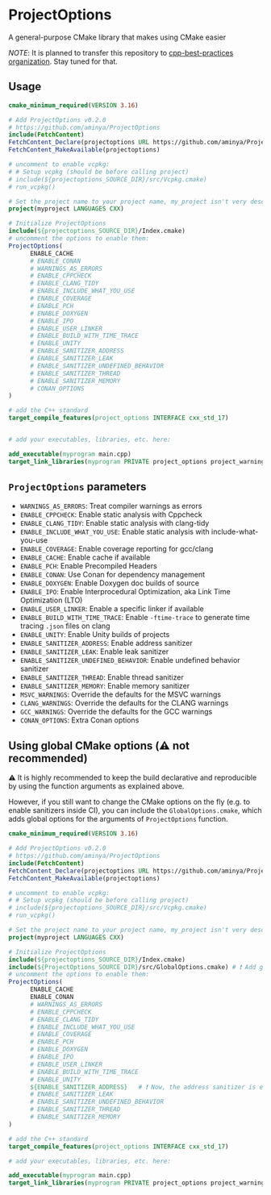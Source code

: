 # ProjectOptions

A general-purpose CMake library that makes using CMake easier

_NOTE_: It is planned to transfer this repository to [cpp-best-practices organization](https://github.com/cpp-best-practices/cpp_starter_project/issues/125). Stay tuned for that.

## Usage

```cmake
cmake_minimum_required(VERSION 3.16)

# Add ProjectOptions v0.2.0
# https://github.com/aminya/ProjectOptions
include(FetchContent)
FetchContent_Declare(projectoptions URL https://github.com/aminya/ProjectOptions/archive/refs/tags/v0.2.0.zip)
FetchContent_MakeAvailable(projectoptions)

# uncomment to enable vcpkg:
# # Setup vcpkg (should be before calling project)
# include(${projectoptions_SOURCE_DIR}/src/Vcpkg.cmake)
# run_vcpkg()

# Set the project name to your project name, my_project isn't very descriptive
project(myproject LANGUAGES CXX)

# Initialize ProjectOptions
include(${projectoptions_SOURCE_DIR}/Index.cmake)
# uncomment the options to enable them:
ProjectOptions(
      ENABLE_CACHE
      # ENABLE_CONAN
      # WARNINGS_AS_ERRORS
      # ENABLE_CPPCHECK
      # ENABLE_CLANG_TIDY
      # ENABLE_INCLUDE_WHAT_YOU_USE
      # ENABLE_COVERAGE
      # ENABLE_PCH
      # ENABLE_DOXYGEN
      # ENABLE_IPO
      # ENABLE_USER_LINKER
      # ENABLE_BUILD_WITH_TIME_TRACE
      # ENABLE_UNITY
      # ENABLE_SANITIZER_ADDRESS
      # ENABLE_SANITIZER_LEAK
      # ENABLE_SANITIZER_UNDEFINED_BEHAVIOR
      # ENABLE_SANITIZER_THREAD
      # ENABLE_SANITIZER_MEMORY
      # CONAN_OPTIONS
)

# add the C++ standard
target_compile_features(project_options INTERFACE cxx_std_17)


# add your executables, libraries, etc. here:

add_executable(myprogram main.cpp)
target_link_libraries(myprogram PRIVATE project_options project_warnings) # connect ProjectOptions to myprogram

```

## `ProjectOptions` parameters

- `WARNINGS_AS_ERRORS`: Treat compiler warnings as errors
- `ENABLE_CPPCHECK`: Enable static analysis with Cppcheck
- `ENABLE_CLANG_TIDY`: Enable static analysis with clang-tidy
- `ENABLE_INCLUDE_WHAT_YOU_USE`: Enable static analysis with include-what-you-use
- `ENABLE_COVERAGE`: Enable coverage reporting for gcc/clang
- `ENABLE_CACHE`: Enable cache if available
- `ENABLE_PCH`: Enable Precompiled Headers
- `ENABLE_CONAN`: Use Conan for dependency management
- `ENABLE_DOXYGEN`: Enable Doxygen doc builds of source
- `ENABLE_IPO`: Enable Interprocedural Optimization, aka Link Time Optimization (LTO)
- `ENABLE_USER_LINKER`: Enable a specific linker if available
- `ENABLE_BUILD_WITH_TIME_TRACE`: Enable `-ftime-trace` to generate time tracing `.json` files on clang
- `ENABLE_UNITY`: Enable Unity builds of projects
- `ENABLE_SANITIZER_ADDRESS`: Enable address sanitizer
- `ENABLE_SANITIZER_LEAK`: Enable leak sanitizer
- `ENABLE_SANITIZER_UNDEFINED_BEHAVIOR`: Enable undefined behavior sanitizer
- `ENABLE_SANITIZER_THREAD`: Enable thread sanitizer
- `ENABLE_SANITIZER_MEMORY`: Enable memory sanitizer
- `MSVC_WARNINGS`: Override the defaults for the MSVC warnings
- `CLANG_WARNINGS`: Override the defaults for the CLANG warnings
- `GCC_WARNINGS`: Override the defaults for the GCC warnings
- `CONAN_OPTIONS`: Extra Conan options

## Using global CMake options (⚠️ **not recommended**)

⚠️ It is highly recommended to keep the build declarative and reproducible by using the function arguments as explained above.

However, if you still want to change the CMake options on the fly (e.g. to enable sanitizers inside CI), you can include the `GlobalOptions.cmake`, which adds global options for the arguments of `ProjectOptions` function.

```cmake
cmake_minimum_required(VERSION 3.16)

# Add ProjectOptions v0.2.0
# https://github.com/aminya/ProjectOptions
include(FetchContent)
FetchContent_Declare(projectoptions URL https://github.com/aminya/ProjectOptions/archive/refs/tags/v0.2.0.zip)
FetchContent_MakeAvailable(projectoptions)

# uncomment to enable vcpkg:
# # Setup vcpkg (should be before calling project)
# include(${projectoptions_SOURCE_DIR}/src/Vcpkg.cmake)
# run_vcpkg()

# Set the project name to your project name, my_project isn't very descriptive
project(myproject LANGUAGES CXX)

# Initialize ProjectOptions
include(${projectoptions_SOURCE_DIR}/Index.cmake)
include(${ProjectOptions_SOURCE_DIR}/src/GlobalOptions.cmake) # ❗ Add global CMake options
# uncomment the options to enable them:
ProjectOptions(
      ENABLE_CACHE
      ENABLE_CONAN
      # WARNINGS_AS_ERRORS
      # ENABLE_CPPCHECK
      # ENABLE_CLANG_TIDY
      # ENABLE_INCLUDE_WHAT_YOU_USE
      # ENABLE_COVERAGE
      # ENABLE_PCH
      # ENABLE_DOXYGEN
      # ENABLE_IPO
      # ENABLE_USER_LINKER
      # ENABLE_BUILD_WITH_TIME_TRACE
      # ENABLE_UNITY
      ${ENABLE_SANITIZER_ADDRESS}   # ❗ Now, the address sanitizer is enabled through CMake options
      # ENABLE_SANITIZER_LEAK
      # ENABLE_SANITIZER_UNDEFINED_BEHAVIOR
      # ENABLE_SANITIZER_THREAD
      # ENABLE_SANITIZER_MEMORY
)

# add the C++ standard
target_compile_features(project_options INTERFACE cxx_std_17)

# add your executables, libraries, etc. here:

add_executable(myprogram main.cpp)
target_link_libraries(myprogram PRIVATE project_options project_warnings) # connect ProjectOptions to myprogram
```
